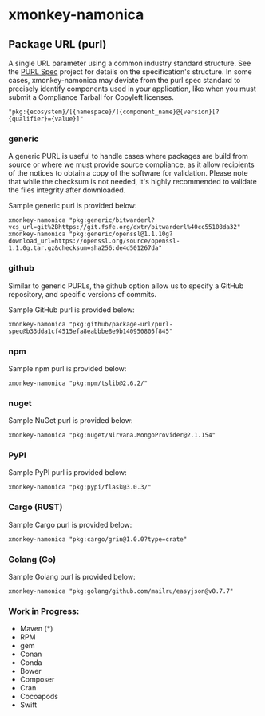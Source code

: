 # xmonkey-namonica

## Package URL (purl)
A single URL parameter using a common industry standard structure. See the [PURL Spec](https://github.com/package-url/purl-spec) project for details on the specification's structure. In some cases, xmonkey-namonica may deviate from the purl spec standard to precisely identify components used in your application, like when you must submit a Compliance Tarball for Copyleft licenses.

```
"pkg:{ecosystem}/[{namespace}/]{component_name}@{version}[?{qualifier}={value}]"
```

### generic
A generic PURL is useful to handle cases where packages are build from source or where we must provide source compliance, as it allow recipients of the notices to obtain a copy of the software for validation. Please note that while the checksum is not needed, it's highly recommended to validate the files integrity after downloaded.

Sample generic purl is provided below:

```
xmonkey-namonica "pkg:generic/bitwarderl?vcs_url=git%2Bhttps://git.fsfe.org/dxtr/bitwarderl%40cc55108da32"
xmonkey-namonica "pkg:generic/openssl@1.1.10g?download_url=https://openssl.org/source/openssl-1.1.0g.tar.gz&checksum=sha256:de4d501267da"
```

### github
Similar to generic PURLs, the github option allow us to specify a GitHub repository, and specific versions of commits.

Sample GitHub purl is provided below:

```
xmonkey-namonica "pkg:github/package-url/purl-spec@b33dda1cf4515efa8eabbbe8e9b140950805f845"
```

### npm
Sample npm purl is provided below:

```
xmonkey-namonica "pkg:npm/tslib@2.6.2/"
```

### nuget
Sample NuGet purl is provided below:

```
xmonkey-namonica "pkg:nuget/Nirvana.MongoProvider@2.1.154"
```

### PyPI
Sample PyPI purl is provided below:

```
xmonkey-namonica "pkg:pypi/flask@3.0.3/"
```

### Cargo (RUST)
Sample Cargo purl is provided below:

```
xmonkey-namonica "pkg:cargo/grin@1.0.0?type=crate"
```

### Golang (Go)
Sample Golang purl is provided below:

```
xmonkey-namonica "pkg:golang/github.com/mailru/easyjson@v0.7.7"
```


### Work in Progress:
* Maven (*)
* RPM
* gem
* Conan
* Conda
* Bower
* Composer
* Cran
* Cocoapods
* Swift